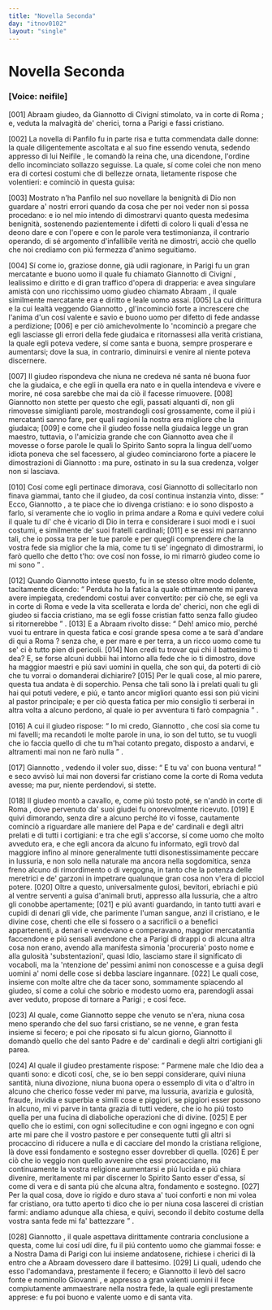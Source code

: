 ```yaml
---
title: "Novella Seconda"
day: "itnov0102"
layout: "single"
---
```

<div id="nov0102" type="novella" who="neifile">
 <h1>
  Novella Seconda
 </h1>
 <argument>
  <p>
   <h3>
    [Voice: neifile]
   </h3>
  </p>
  <p>
   <a name="p01020001">
    [001]
   </a>
   <name persref="abraam" type="person">
    Abraam
   </name>
   giudeo, da
   <name persref="giannottocivigni" type="person">
    Giannotto di Civign&iacute;
   </name>
   stimolato, va in corte di
   <name placeref="roma" type="place">
    Roma
   </name>
   ; e, veduta la malvagit&agrave; de' cherici, torna a
   <name placeref="parigi" type="place">
    Parigi
   </name>
   e fassi cristiano.
  </p>
 </argument>
 <div3 type="commentary" who="author">
  <p>
   <a name="p01020002">
    [002]
   </a>
   La novella di
   <name persref="panfilo" type="person">
    Panfilo
   </name>
   fu in parte risa e tutta commendata dalle donne: la quale diligentemente ascoltata e al suo fine essendo venuta, sedendo appresso di lui
   <name persref="neifile" type="person">
    Neifile
   </name>
   , le comand&ograve; la reina che, una dicendone, l'ordine dello incominciato sollazzo seguisse. La quale, s&iacute; come colei che non meno era di cortesi costumi che di bellezze ornata, lietamente rispose che volentieri: e cominci&ograve; in questa guisa:
  </p>
 </div3>
 <div3 type="commentary" who="neifile">
  <p>
   <a name="p01020003">
    [003]
   </a>
   Mostrato n'ha
   <name persref="panfilo" type="person">
    Panfilo
   </name>
   nel suo novellare la benignit&agrave; di Dio non guardare a' nostri errori quando da cosa che per noi veder non si possa procedano: e io nel mio intendo di dimostrarvi quanto questa medesima benignit&agrave;, sostenendo pazientemente i difetti di coloro li quali d'essa ne deono dare e con l'opere e con le parole vera testimonianza, il contrario operando, di s&eacute; argomento d'infallibile verit&agrave; ne dimostri, acci&ograve; che quello che noi crediamo con pi&uacute; fermezza d'animo seguitiamo.
  </p>
 </div3>
 <p>
  <a name="p01020004">
   [004]
  </a>
  S&iacute; come io, graziose donne, gi&agrave; udii ragionare, in
  <name placeref="parigi" type="place">
   Parigi
  </name>
  fu un gran mercatante e buono uomo il quale fu chiamato
  <name persref="giannottocivigni" type="person">
   Giannotto di Civign&iacute;
  </name>
  , lealissimo e diritto e di gran traffico d'opera di drapperia: e avea singulare amist&agrave; con uno ricchissimo uomo giudeo chiamato
  <name persref="abraam" type="person">
   Abraam
  </name>
  , il quale similmente mercatante era e diritto e leale uomo assai.
  <a name="p01020005">
   [005]
  </a>
  La cui dirittura e la cui lealt&agrave; veggendo
  <name persref="giannottocivigni" type="person">
   Giannotto
  </name>
  , gl'incominci&ograve; forte a increscere che l'anima d'un cos&iacute; valente e savio e buono uomo per difetto di fede andasse a perdizione;
  <a name="p01020006">
   [006]
  </a>
  e per ci&ograve; amichevolmente lo 'ncominci&ograve; a pregare che egli lasciasse gli errori della fede giudaica e ritornassesi alla verit&agrave; cristiana, la quale egli poteva vedere, s&iacute; come santa e buona, sempre prosperare e aumentarsi; dove la sua, in contrario, diminuirsi e venire al niente poteva discernere.
 </p>
 <p>
  <a name="p01020007">
   [007]
  </a>
  Il giudeo rispondeva che niuna ne credeva n&eacute; santa n&eacute; buona fuor che la giudaica, e che egli in quella era nato e in quella intendeva e vivere e morire, n&eacute; cosa sarebbe che mai da ci&ograve; il facesse rimuovere.
  <a name="p01020008">
   [008]
  </a>
  <name persref="giannottocivigni" type="person">
   Giannotto
  </name>
  non stette per questo che egli, passati alquanti d&iacute;, non gli rimovesse simiglianti parole, mostrandogli cos&iacute; grossamente, come il pi&uacute; i mercatanti sanno fare, per quali ragioni la nostra era migliore che la giudaica;
  <a name="p01020009">
   [009]
  </a>
  e come che il giudeo fosse nella giudaica legge un gran maestro, tuttavia, o l'amicizia grande che con
  <name persref="giannottocivigni" type="person">
   Giannotto
  </name>
  avea che il movesse o forse parole le quali lo Spirito Santo sopra la lingua dell'uomo idiota poneva che sel facessero, al giudeo cominciarono forte a piacere le dimostrazioni di
  <name persref="giannottocivigni" type="person">
   Giannotto
  </name>
  : ma pure, ostinato in su la sua credenza, volger non si lasciava.
 </p>
 <p>
  <a name="p01020010">
   [010]
  </a>
  Cos&iacute; come egli pertinace dimorava, cos&iacute;
  <name persref="giannottocivigni" type="person">
   Giannotto
  </name>
  di sollecitarlo non finava giammai, tanto che il giudeo, da cos&iacute; continua instanzia vinto, disse:
  <q direct="unspecified" who="abraam">
   Ecco,
   <name persref="giannottocivigni" type="person">
    Giannotto
   </name>
   , a te piace che io divenga cristiano: e io sono disposto a farlo, s&iacute; veramente che io voglio in prima andare a
   <name placeref="roma" type="place">
    Roma
   </name>
   e quivi vedere colui il quale tu di' che &egrave; vicario di Dio in terra e considerare i suoi modi e i suoi costumi, e similmente de' suoi fratelli cardinali;
   <a name="p01020011">
    [011]
   </a>
   e se essi mi parranno tali, che io possa tra per le tue parole e per quegli comprendere che la vostra fede sia miglior che la mia, come tu ti se' ingegnato di dimostrarmi, io far&ograve; quello che detto t'ho: ove cos&iacute; non fosse, io mi rimarr&ograve; giudeo come io mi sono
  </q>
  .
 </p>
 <p>
  <a name="p01020012">
   [012]
  </a>
  Quando
  <name persref="giannottocivigni" type="person">
   Giannotto
  </name>
  intese questo, fu in se stesso oltre modo dolente, tacitamente dicendo:
  <q direct="unspecified" who="giannottocivigni">
   Perduta ho la fatica la quale ottimamente mi pareva avere impiegata, credendomi costui aver convertito: per ci&ograve; che, se egli va in corte di
   <name placeref="roma" type="place">
    Roma
   </name>
   e vede la vita scellerata e lorda de' cherici, non che egli di giudeo si faccia cristiano, ma se egli fosse cristian fatto senza fallo giudeo si ritornerebbe
  </q>
  .
  <a name="p01020013">
   [013]
  </a>
  E a
  <name persref="abraam" type="person">
   Abraam
  </name>
  rivolto disse:
  <q direct="unspecified" who="giannottocivigni">
   Deh! amico mio, perch&eacute; vuoi tu entrare in questa fatica e cos&iacute; grande spesa come a te sar&agrave; d'andare di qui a
   <name placeref="roma" type="place">
    Roma
   </name>
   ? senza che, e per mare e per terra, a un ricco uomo come tu se' ci &egrave; tutto pien di pericoli.
   <a name="p01020014">
    [014]
   </a>
   Non credi tu trovar qui chi il battesimo ti dea? E, se forse alcuni dubbii hai intorno alla fede che io ti dimostro, dove ha maggior maestri e pi&uacute; savi uomini in quella, che son qui, da poterti di ci&ograve; che tu vorrai o domanderai dichiarire?
   <a name="p01020015">
    [015]
   </a>
   Per le quali cose, al mio parere, questa tua andata &egrave; di soperchio. Pensa che tali sono l&agrave; i prelati quali tu gli hai qui potuti vedere, e pi&uacute;, e tanto ancor migliori quanto essi son pi&uacute; vicini al pastor principale; e per ci&ograve; questa fatica per mio consiglio ti serberai in altra volta a alcuno perdono, al quale io per avventura ti far&ograve; compagnia
  </q>
  .
 </p>
 <p>
  <a name="p01020016">
   [016]
  </a>
  A cui il giudeo rispose:
  <q direct="unspecified" who="abraam">
   Io mi credo,
   <name persref="giannottocivigni" type="person">
    Giannotto
   </name>
   , che cos&iacute; sia come tu mi favelli; ma recandoti le molte parole in una, io son del tutto, se tu vuogli che io faccia quello di che tu m'hai cotanto pregato, disposto a andarvi, e altramenti mai non ne far&ograve; nulla
  </q>
  .
 </p>
 <p>
  <a name="p01020017">
   [017]
  </a>
  <name persref="giannottocivigni" type="person">
   Giannotto
  </name>
  , vedendo il voler suo, disse:
  <q direct="unspecified" who="giannottocivigni">
   E tu va' con buona ventura!
  </q>
  e seco avvis&ograve; lui mai non doversi far cristiano come la corte di
  <name placeref="roma" type="place">
   Roma
  </name>
  veduta avesse; ma pur, niente perdendovi, si stette.
 </p>
 <p>
  <a name="p01020018">
   [018]
  </a>
  Il giudeo mont&ograve; a cavallo, e, come pi&uacute; tosto pot&eacute;, se n'and&ograve; in corte di
  <name placeref="roma" type="place">
   Roma
  </name>
  , dove pervenuto da' suoi giudei fu onorevolmente ricevuto.
  <a name="p01020019">
   [019]
  </a>
  E quivi dimorando, senza dire a alcuno perch&eacute; ito vi fosse, cautamente cominci&ograve; a riguardare alle maniere del Papa e de' cardinali e degli altri prelati e di tutti i cortigiani: e tra che egli s'accorse, s&iacute; come uomo che molto avveduto era, e che egli ancora da alcuno fu informato, egli trov&ograve; dal maggiore infino al minore generalmente tutti disonestissimamente peccare in lussuria, e non solo nella naturale ma ancora nella sogdomitica, senza freno alcuno di rimordimento o di vergogna, in tanto che la potenza delle meretrici e de' garzoni in impetrare qualunque gran cosa non v'era di picciol potere.
  <a name="p01020020">
   [020]
  </a>
  Oltre a questo, universalmente gulosi, bevitori, ebriachi e pi&uacute; al ventre serventi a guisa d'animali bruti, appresso alla lussuria, che a altro gli conobbe apertamente;
  <a name="p01020021">
   [021]
  </a>
  e pi&uacute; avanti guardando, in tanto tutti avari e cupidi di denari gli vide, che parimente l'uman sangue, anzi il cristiano, e le divine cose, chenti che elle si fossero o a sacrificii o a benefici appartenenti, a denari e vendevano e comperavano, maggior mercatantia faccendone e pi&uacute; sensali avendone che a
  <name placeref="parigi" type="place">
   Parigi
  </name>
  di drappi o di alcuna altra cosa non erano, avendo alla manifesta simonia 'procureria' posto nome e alla gulosit&agrave; 'substentazioni', quasi Idio, lasciamo stare il significato di vocaboli, ma la 'ntenzione de' pessimi animi non conoscesse e a guisa degli uomini a' nomi delle cose si debba lasciare ingannare.
  <a name="p01020022">
   [022]
  </a>
  Le quali cose, insieme con molte altre che da tacer sono, sommamente spiacendo al giudeo, s&iacute; come a colui che sobrio e modesto uomo era, parendogli assai aver veduto, propose di tornare a
  <name placeref="parigi" type="place">
   Parigi
  </name>
  ; e cos&iacute; fece.
 </p>
 <p>
  <a name="p01020023">
   [023]
  </a>
  Al quale, come
  <name persref="giannottocivigni" type="person">
   Giannotto
  </name>
  seppe che venuto se n'era, niuna cosa meno sperando che del suo farsi cristiano, se ne venne, e gran festa insieme si fecero; e poi che riposato si fu alcun giorno,
  <name persref="giannottocivigni" type="person">
   Giannotto
  </name>
  il domand&ograve; quello che del santo Padre e de' cardinali e degli altri cortigiani gli parea.
 </p>
 <p>
  <a name="p01020024">
   [024]
  </a>
  Al quale il giudeo prestamente rispose:
  <q direct="unspecified" who="abraam">
   Parmene male che Idio dea a quanti sono: e dicoti cos&iacute;, che, se io ben seppi considerare, quivi niuna santit&agrave;, niuna divozione, niuna buona opera o essemplo di vita o d'altro in alcuno che cherico fosse veder mi parve, ma lussuria, avarizia e gulosit&agrave;, fraude, invidia e superbia e simili cose e piggiori, se piggiori esser possono in alcuno, mi vi parve in tanta grazia di tutti vedere, che io ho pi&uacute; tosto quella per una fucina di diaboliche operazioni che di divine.
   <a name="p01020025">
    [025]
   </a>
   E per quello che io estimi, con ogni sollecitudine e con ogni ingegno e con ogni arte mi pare che il vostro pastore e per consequente tutti gli altri si procaccino di riducere a nulla e di cacciare del mondo la cristiana religione, l&agrave; dove essi fondamento e sostegno esser dovrebber di quella.
   <a name="p01020026">
    [026]
   </a>
   E per ci&ograve; che io veggio non quello avvenire che essi procacciano, ma continuamente la vostra religione aumentarsi e pi&uacute; lucida e pi&uacute; chiara divenire, meritamente mi par discerner lo Spirito Santo esser d'essa, s&iacute; come di vera e di santa pi&uacute; che alcuna altra, fondamento e sostegno.
   <a name="p01020027">
    [027]
   </a>
   Per la qual cosa, dove io rigido e duro stava a' tuoi conforti e non mi volea far cristiano, ora tutto aperto ti dico che io per niuna cosa lascerei di cristian farmi: andiamo adunque alla chiesa, e quivi, secondo il debito costume della vostra santa fede mi fa' battezzare
  </q>
  .
 </p>
 <p>
  <a name="p01020028">
   [028]
  </a>
  <name persref="giannottocivigni" type="person">
   Giannotto
  </name>
  , il quale aspettava dirittamente contraria conclusione a questa, come lui cos&iacute; ud&iacute; dire, fu il pi&uacute; contento uomo che giammai fosse: e a
  <name placeref="nostradama" type="place">
   Nostra Dama
  </name>
  di
  <name placeref="parigi" type="place">
   Parigi
  </name>
  con lui insieme andatosene, richiese i cherici di l&agrave; entro che a
  <name persref="abraam" type="person">
   Abraam
  </name>
  dovessero dare il battesimo.
  <a name="p01020029">
   [029]
  </a>
  Li quali, udendo che esso l'adomandava, prestamente il fecero; e
  <name persref="giannottocivigni" type="person">
   Giannotto
  </name>
  il lev&ograve; del sacro fonte e nominollo
  <name persref="abraam" type="person">
   Giovanni
  </name>
  , e appresso a gran valenti uomini il fece compiutamente ammaestrare nella nostra fede, la quale egli prestamente apprese: e fu poi buono e valente uomo e di santa vita.
 </p>
</div>